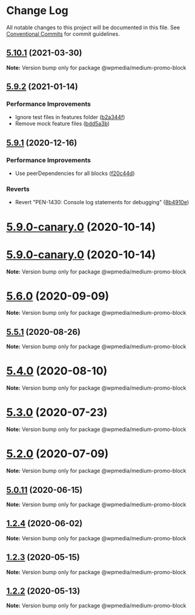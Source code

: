 # Change Log

All notable changes to this project will be documented in this file.
See [Conventional Commits](https://conventionalcommits.org) for commit guidelines.

## [5.10.1](https://github.com/WPMedia/fusion-news-theme-blocks/compare/v5.10.0...v5.10.1) (2021-03-30)

**Note:** Version bump only for package @wpmedia/medium-promo-block





## [5.9.2](https://github.com/WPMedia/fusion-news-theme-blocks/compare/v5.9.1...v5.9.2) (2021-01-14)


### Performance Improvements

* Ignore test files in features folder ([b2a344f](https://github.com/WPMedia/fusion-news-theme-blocks/commit/b2a344f96d92b63d25658ab70ec9ec63633fcf6f))
* Remove mock feature files ([bdd5a3b](https://github.com/WPMedia/fusion-news-theme-blocks/commit/bdd5a3bc942ac93a97623bf5c1fdd3aec264aa6f))





## [5.9.1](https://github.com/WPMedia/fusion-news-theme-blocks/compare/v5.9.0...v5.9.1) (2020-12-16)


### Performance Improvements

* Use peerDependencies for all blocks ([f20c44d](https://github.com/WPMedia/fusion-news-theme-blocks/commit/f20c44d18c9b07ce0ed0e5ff05d401eaca69a9f5))


### Reverts

* Revert "PEN-1430: Console log statements for debugging" ([8b4910e](https://github.com/WPMedia/fusion-news-theme-blocks/commit/8b4910eaaf3e242f38bd30f6ddddaa88b911d4a8))



# [5.9.0-canary.0](https://github.com/WPMedia/fusion-news-theme-blocks/compare/v5.9.0-beta.0...v5.9.0-canary.0) (2020-10-14)





# [5.9.0-canary.0](https://github.com/WPMedia/fusion-news-theme-blocks/compare/v5.9.0-beta.0...v5.9.0-canary.0) (2020-10-14)

**Note:** Version bump only for package @wpmedia/medium-promo-block





# [5.6.0](https://github.com/WPMedia/fusion-news-theme-blocks/compare/v5.6.0-beta.0...v5.6.0) (2020-09-09)

**Note:** Version bump only for package @wpmedia/medium-promo-block





## [5.5.1](https://github.com/WPMedia/fusion-news-theme-blocks/compare/v5.5.1-beta.0...v5.5.1) (2020-08-26)

**Note:** Version bump only for package @wpmedia/medium-promo-block





# [5.4.0](https://github.com/WPMedia/fusion-news-theme-blocks/compare/v5.4.0-beta.0...v5.4.0) (2020-08-10)

**Note:** Version bump only for package @wpmedia/medium-promo-block





# [5.3.0](https://github.com/WPMedia/fusion-news-theme-blocks/compare/v5.3.0-beta.0...v5.3.0) (2020-07-23)

**Note:** Version bump only for package @wpmedia/medium-promo-block





# [5.2.0](https://github.com/WPMedia/fusion-news-theme-blocks/compare/v5.2.0-beta.0...v5.2.0) (2020-07-09)

**Note:** Version bump only for package @wpmedia/medium-promo-block





## [5.0.11](https://github.com/WPMedia/fusion-news-theme-blocks/compare/v5.0.11-beta.0...v5.0.11) (2020-06-15)

**Note:** Version bump only for package @wpmedia/medium-promo-block





## [1.2.4](https://github.com/WPMedia/fusion-news-theme-blocks/compare/@wpmedia/medium-promo-block@1.2.4-beta.0...@wpmedia/medium-promo-block@1.2.4) (2020-06-02)

**Note:** Version bump only for package @wpmedia/medium-promo-block





## [1.2.3](https://github.com/WPMedia/fusion-news-theme-blocks/compare/@wpmedia/medium-promo-block@1.2.3-hotfix.0...@wpmedia/medium-promo-block@1.2.3) (2020-05-15)

**Note:** Version bump only for package @wpmedia/medium-promo-block





## [1.2.2](https://github.com/WPMedia/fusion-news-theme-blocks/compare/@wpmedia/medium-promo-block@1.2.2-beta.0...@wpmedia/medium-promo-block@1.2.2) (2020-05-13)

**Note:** Version bump only for package @wpmedia/medium-promo-block
